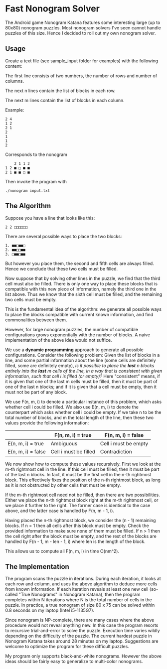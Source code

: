 # Fast Nonogram Solver

The Android game Nonogram Katana features some interesting large (up to 80x80) nonogram puzzles. Most nonogram solvers I've seen cannot handle puzzles of this size. Hence I decided to roll out my own nonogram solver.

## Usage

Create a text file (see sample_input folder for examples) with the following content:

The first line consists of two numbers, the number of rows and number of columns.

The next n lines contain the list of blocks in each row.

The next m lines contain the list of blocks in each column.

Example:

```
2 4
1 2
2 1
2
1
1
2
```

Corresponds to the nonogram

```
    2 1 1 2
1 2 ■ □ ■ ■
2 1 ■ ■ □ ■
```

Then invoke the program with

```
./nonogram input.txt
```



## The Algorithm

Suppose you have a line that looks like this:

```
2 2 □□□□□□
```

There are several possible ways to place the two blocks:

```
1. ■■□■■□
2. ■■□□■■
3. □■■□■■
```

But however you place them, the second and fifth cells are always filled. Hence we conclude that these two cells must be filled.

Now suppose that by solving other lines in the puzzle, we find that the third cell must also be filled. There is only one way to place these blocks that is compatible with this new piece of information, namely the third one in the list above. Thus we know that the sixth cell must be filled, and the remaining two cells must be empty.

This is the fundamental idea of the algorithm: we generate all possible ways to place the blocks compatible with current known information, and find commonalities between them.

However, for large nonogram puzzles, the number of compatible configurations grows exponentially with the number of blocks. A naive implementation of the above idea would not suffice.

We use a **dynamic programming** approach to generate all possible configurations. Consider the following problem: Given the list of blocks in a line, and some partial information about the line (some cells are definitely filled, some are definitely empty), *is it possible to place the **last** n blocks entirely into the **last** m cells of the line, in a way that is consistent with given information, such that cell i is filled (or empty)?* Here "consistent" means, if it is given that one of the last m cells must be filled, then it must be part of one of the last n blocks; and if it is given that a cell must be empty, then it must not be part of any block.

We use F(n, m, i) to denote a particular instance of this problem, which asks whether cell i could be filled. We also use E(n, m, i) to denote the counterpart which asks whether cell i could be empty. If we take n to be the total number of blocks, and m the total length of the line, then these two values provide the following information:

|                    | F(n, m, i) = true     | F(n, m, i) = false   |
| ------------------ | --------------------- | -------------------- |
| E(n, m, i) = true  | Ambiguous             | Cell i must be empty |
| E(n, m, i) = false | Cell i must be filled | Contradiction        |

We now show how to compute these values recursively. First we look at the m-th rightmost cell in the line. If this cell must be filled, then it must be part of the last n blocks. In fact, it must be the first cell in the n-th rightmost block. This effectively fixes the position of the n-th rightmost block, as long as it is not obstructed by other cells that must be empty.

If the m-th rightmost cell need not be filled, then there are two possibilities. Either we place the n-th rightmost block right at the m-th rightmost cell, or we place it further to the right. The former case is identical to the case above, and the latter case is handled by F(n, m - 1, i).

Having placed the n-th rightmost block, we consider the (n - 1) remaining blocks. If n = 1 then all cells after this block must be empty. Check the provided information to make sure none of them must be filled. If n > 1 then the cell right after the block must be empty, and the rest of the blocks are handled by F(n - 1, m - len - 1, i) where len is the length of the block.

This allows us to compute all F(n, m, i) in time O(nm^2).

## The Implementation

The program scans the puzzle in iterations. During each iteration, it looks at each row and column, and uses the above algorithm to deduce more cells from known information. If each iteration reveals at least one new cell (so-called "True Nonograms" in Nonogram Katana), then the program completes within N iterations where N is the total number of cells in the puzzle. In practice, a true nonogram of size 80 x 75 can be solved within 0.8 seconds on my laptop (Intel i5-1135G7).

Since nonogram is NP-complete, there are many cases where the above procedure would not reveal anything new. In this case the program resorts to recursive trial-and-error to solve the puzzle. Execution time varies wildly depending on the difficulty of the puzzle. The current hardest puzzle in Nonogram Katana takes around 28 minutes on my laptop. Suggestions are welcome to optimize the program for these difficult puzzles.

My program only supports black-and-white nonograms. However the above ideas should be fairly easy to generalize to multi-color nonograms.